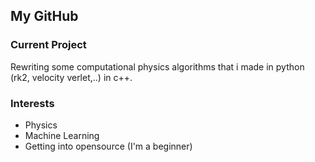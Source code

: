## My GitHub 

### Current Project
Rewriting some computational physics algorithms that i made in python (rk2, velocity verlet,..) in c++.

### Interests 
- Physics  
- Machine Learning
- Getting into opensource (I'm a beginner)


